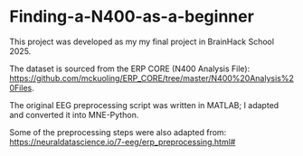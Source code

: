 # Finding-a-N400-as-a-beginner
This project was developed as my my final project in BrainHack School 2025.

The dataset is sourced from the ERP CORE (N400 Analysis File): https://github.com/mckuoling/ERP_CORE/tree/master/N400%20Analysis%20Files.

The original EEG preprocessing script was written in MATLAB; I adapted and converted it into MNE-Python.

Some of the preprocessing steps were also adapted from: https://neuraldatascience.io/7-eeg/erp_preprocessing.html#

